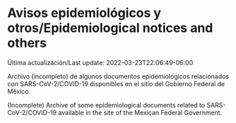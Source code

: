 # Avisos epidemiológicos y otros/Epidemiological notices and others

Última actualización/Last update: 2022-03-23T22:06:49-06:00

Archivo (incompleto) de algunos documentos epidemiológicos relacionados con SARS-CoV-2/COVID-19 disponibles en el sitio del Gobierno Federal de México.

(Incomplete) Archive of some epidemiological documents related to SARS-CoV-2/COVID-19 available in the site of the Mexican Federal Government.
